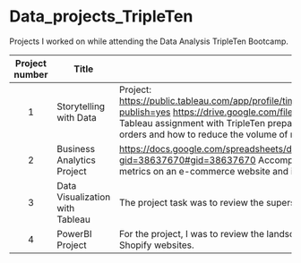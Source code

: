 # Data_projects_TripleTen
Projects I worked on while attending the Data Analysis TripleTen Bootcamp.


| Project number | Title | Description |
| :-----------: | ----------- |----------- |
| 1 | Storytelling with Data | Project: https://public.tableau.com/app/profile/tim5073/viz/StorytellingwithDataProject_17550485262260/DashboardPresentation?publish=yes https://drive.google.com/file/d/1OBL49lLD5MsrH5xEByYLhaqdaWiS-zTW/view?usp=sharing Completed Tableau assignment with TripleTen preparing an analysis of a store to investigate what is causing customers to return their orders and how to reduce the volume of returned orders. |
| 2 | Business Analytics Project | https://docs.google.com/spreadsheets/d/1yOiqyl6Ymx5ZHPj7_GCHT54FsbL8fMG1eCoNRBOAGSk/edit?gid=38637670#gid=38637670 Accomplished assignment with TripleTen using spreadsheets and data to analyze business metrics on an e-commerce website and improve profitability at the company.|
| 3 | Data Visualization with Tableau | The project task was to review the superstore’s operations to boost profitability and help avoid bankruptcy. |
| 4 | PowerBI Project | For the project, I was to review the landscape of apps on the Shopify platform, using data scraped from publicly available Shopify websites. |
